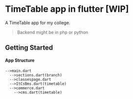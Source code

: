 # TimeTable app in flutter [WIP]

A TimeTable app for my college.
> Backend might be in php or python

## Getting Started

#### App Structure
```
-->main.dart 
  -->sections.dart(branch)
  -->classespage.dart 
  -->ItCsBms.dart(timetable)
  -->commerce.dart 
    -->cms.dart(timetable)
```
